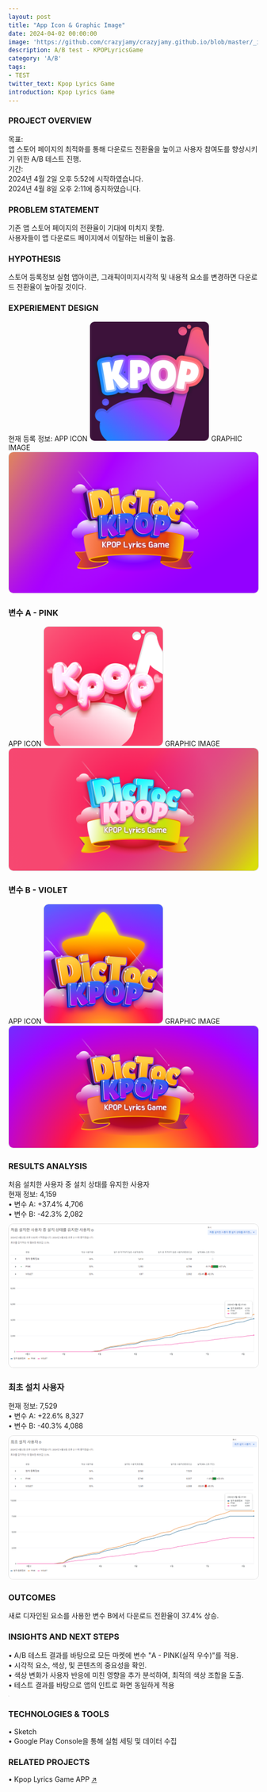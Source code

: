```yaml
---
layout: post
title: "App Icon & Graphic Image"
date: 2024-04-02 00:00:00
image: 'https://github.com/crazyjamy/crazyjamy.github.io/blob/master/_images/_thumbnail/AB-appicon-pink.png?raw=true'
description: A/B test - KPOPLyricsGame
category: 'A/B'
tags:
- TEST
twitter_text: Kpop Lyrics Game
introduction: Kpop Lyrics Game
---
```


### PROJECT OVERVIEW
목표:  
앱 스토어 페이지의 최적화를 통해 다운로드 전환율을 높이고 사용자 참여도를 향상시키기 위한 A/B 테스트 진행.  
기간:  
2024년 4월 2일 오후 5:52에 시작하였습니다.  
2024년 4월 8일 오후 2:11에 중지하였습니다.  
 
### PROBLEM STATEMENT
기존 앱 스토어 페이지의 전환율이 기대에 미치지 못함.  
사용자들이 앱 다운로드 페이지에서 이탈하는 비율이 높음.  

### HYPOTHESIS
스토어 등록정보 실험 앱아이콘, 그래픽이미지시각적 및 내용적 요소를 변경하면 다운로드 전환율이 높아질 것이다.

### EXPERIEMENT DESIGN
현재 등록 정보: APP ICON 
<img src="https://github.com/crazyjamy/crazyjamy.github.io/blob/master/_images/_post/2023723-abtest-kpoplyricsgame/a-ic_launcher.png?raw=true" alt="" style="border: 1px solid #e1e1e1; border-radius: 10px; width: 240px;">
GRAPHIC IMAGE
<img src="https://github.com/crazyjamy/crazyjamy.github.io/blob/master/_images/_post/20240402-abtest-kpoplyricsgame/default-GraphicImage_1024*578.png?raw=true" alt="" style="border: 1px solid #e1e1e1; border-radius: 10px;">

### 변수 A - PINK
APP ICON 
<img src="https://github.com/crazyjamy/crazyjamy.github.io/blob/master/_images/_post/20240402-abtest-kpoplyricsgame/a-AppIcon.png?raw=true" alt="" style="border: 1px solid #e1e1e1; border-radius: 10px; width: 240px;">
GRAPHIC IMAGE
<img src="https://github.com/crazyjamy/crazyjamy.github.io/blob/master/_images/_post/20240402-abtest-kpoplyricsgame/a-GraphicImage.png?raw=true" alt="" style="border: 1px solid #e1e1e1; border-radius: 10px;">

### 변수 B - VIOLET
APP ICON 
<img src="https://github.com/crazyjamy/crazyjamy.github.io/blob/master/_images/_post/20240402-abtest-kpoplyricsgame/b-playstore.png?raw=true" alt="" style="border: 1px solid #e1e1e1; border-radius: 10px; width: 240px;">
GRAPHIC IMAGE
<img src="https://github.com/crazyjamy/crazyjamy.github.io/blob/master/_images/_post/20240402-abtest-kpoplyricsgame/b-GraphicImage.png?raw=true" alt="" style="border: 1px solid #e1e1e1; border-radius: 10px;">

### RESULTS ANALYSIS
처음 설치한 사용자 중 설치 상태를 유지한 사용자  
현재 정보: 4,159  
• 변수 A: +37.4% 4,706  
• 변수 B: -42.3% 2,082  
<img src="https://github.com/crazyjamy/crazyjamy.github.io/blob/master/_images/_post/20240402-abtest-kpoplyricsgame/ab-first-installed-user-not-deleted.png?raw=true" alt="" style="border: 1px solid #e1e1e1; border-radius: 10px;margin-top:10px;">

### 최초 설치 사용자
현재 정보: 7,529  
• 변수 A: +22.6% 8,327  
• 변수 B: -40.3% 4,088  
<img src="https://github.com/crazyjamy/crazyjamy.github.io/blob/master/_images/_post/20240402-abtest-kpoplyricsgame/ab-first-installed-user.png?raw=true" alt="" style="border: 1px solid #e1e1e1; border-radius: 10px;margin-top:10px;">

### OUTCOMES
새로 디자인된 요소를 사용한 변수 B에서 다운로드 전환율이 37.4% 상승.  

### INSIGHTS AND NEXT STEPS  
• A/B 테스트 결과를 바탕으로 모든 마켓에 변수 "A - PINK(실적 우수)"를 적용.  
• 시각적 요소, 색상, 및 콘텐츠의 중요성을 확인.  
• 색상 변화가 사용자 반응에 미친 영향을 추가 분석하여, 최적의 색상 조합을 도출.  
• 테스트 결과를 바탕으로 앱의 인트로 화면 동일하게 적용  
<img src="https://github.com/crazyjamy/crazyjamy.github.io/blob/master/_images/_post/20240402-abtest-kpoplyricsgame/a-%20Prototype_Splash.gif?raw=true" alt="" style="border: 1px solid #e1e1e1; border-radius: 10px;margin-top:10px;">

### TECHNOLOGIES & TOOLS
• Sketch  
• Google Play Console을 통해 실험 세팅 및 데이터 수집  

### RELATED PROJECTS
• Kpop Lyrics Game APP [↗](https://crazyjamy.github.io/kpoplyricsgame/)
